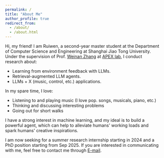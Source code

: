 ```yaml
---
permalink: /
title: "About Me"
author_profile: true
redirect_from: 
  - /about/
  - /about.html
---
```


Hi, my friend! I am Ruiwen, a second-year master student at the Department of Computer Science and Engineering at Shanghai Jiao Tong University. Under the supervision of Prof. [Weinan Zhang](https://wnzhang.net) at [APEX lab](http://apex.sjtu.edu.cn), I conduct research about:
* Learning from environment feedback with LLMs.
* Retrieval-augmented LLM agents.
* LLMs + X (music, control, etc.) applications.

In my spare time, I love:
* Listening to and playing music (I love pop. songs, musicals, piano, etc.)
* Thinking and discussing interesting problems
* Going out for short walks

I have a strong interest in machine learning, and my ideal is to build a powerful agent, which can help to alleviate humans' working loads and spark humans' creative inspirations.

I am now seeking for a summer research internship starting in 2024 and a PhD position starting from Sep 2025. If you are interested in communicating with me, feel free to contact me through [E-mail](mailto:skyriver@sjtu.edu.cn).
